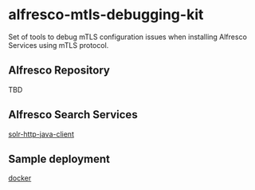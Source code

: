 # alfresco-mtls-debugging-kit

Set of tools to debug mTLS configuration issues when installing Alfresco Services using mTLS protocol.

## Alfresco Repository

TBD

## Alfresco Search Services

[solr-http-java-client](solr-http-java-client)

## Sample deployment

[docker](docker)
